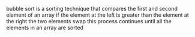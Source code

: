 bubble sort is a sorting technique that compares the first and second element of an array if the element at the left is greater than the element at the right the two elements swap this process continues until all the elements in an array are sorted   